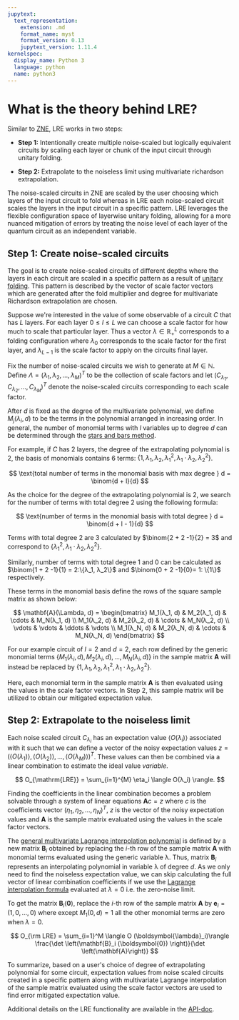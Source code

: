```yaml
---
jupytext:
  text_representation:
    extension: .md
    format_name: myst
    format_version: 0.13
    jupytext_version: 1.11.4
kernelspec:
  display_name: Python 3
  language: python
  name: python3
---
```


# What is the theory behind LRE?

Similar to [ZNE](zne.md), LRE works in two steps:

- **Step 1:** Intentionally create multiple noise-scaled but logically equivalent circuits by scaling each layer or chunk of the input circuit through unitary folding.

- **Step 2:** Extrapolate to the noiseless limit using multivariate richardson extrapolation.

The noise-scaled circuits in ZNE are scaled by the user choosing which layers of the input circuit to fold whereas in LRE
each noise-scaled circuit scales the layers in the input circuit in a specific pattern.
LRE leverages the flexible configuration space of layerwise unitary folding, allowing for a more nuanced mitigation of errors by treating the noise level of each layer of the quantum circuit as an independent variable.

## Step 1: Create noise-scaled circuits

The goal is to create noise-scaled circuits of different depths where the layers in each circuit are scaled in a specific pattern as a result of [unitary folding](zne-5-theory.md).
This pattern is described by the vector of scale factor vectors which are generated after the fold multiplier and degree for multivariate Richardson extrapolation are chosen.

Suppose we're interested in the value of some observable of a circuit $C$ that has $L$ layers.
For each layer $0 \leq l \leq L$ we can choose a scale factor for how much to scale that particular layer.
Thus a vector $\lambda \in \mathbb{R}^L_+$ corresponds to a folding configuration where $\lambda_0$ corresponds to the scale factor for the first layer, and $\lambda_{L - 1}$ is the scale factor to apply on the circuits final layer.

Fix the number of noise-scaled circuits we wish to generate at $M\in\mathbb{N}$.
Define $\Lambda = (λ_1, λ_2, \ldots, λ_M)^T$ to be the collection of scale factors and let $(C_{λ_1}, C_{λ_2}, \ldots, C_{λ_M})^T$ denote the noise-scaled circuits corresponding to each scale factor.

After $d$ is fixed as the degree of the multivariate polynomial, we define $M_j(λ_i, d)$ to be the terms in the polynomial arranged in increasing order.
In general, the number of monomial terms with $l$ variables up to degree $d$ can be determined
through the [stars and bars method](https://en.wikipedia.org/wiki/Stars_and_bars_%28combinatorics%29).

For example, if $C$ has 2 layers, the degree of the extrapolating polynomial is 2, the basis of monomials contains 6 terms: $\{1, λ_1, λ_2, {λ_1}^2, λ_1 \cdot λ_2, {λ_2}^2 \}$.

$$
\text{total number of terms in the monomial basis with max degree } d = \binom{d + l}{d}
$$

As the choice for the degree of the extrapolating polynomial is 2, we search for the number of terms with total degree 2 using the following formula:

$$
\text{number of terms in the monomial basis with total degree } d = \binom{d + l - 1}{d}
$$

Terms with total degree 2 are 3 calculated by $\binom{2 + 2 -1}{2} = 3$ and correspond to $\{{λ_1}^2, λ_1 \cdot λ_2, {λ_2}^2 \}$.

Similarly, number of terms with total degree 1 and 0 can be calculated as $\binom{1 + 2 -1}{1} = 2:\{λ_1, λ_2\}$ and $\binom{0 + 2 -1}{0}= 1: \{1\}$ respectively.

These terms in the monomial basis define the rows of the square sample matrix as shown below:

$$
\mathbf{A}(\Lambda, d) =
\begin{bmatrix}
    M_1(λ_1, d) & M_2(λ_1, d) & \cdots & M_N(λ_1, d) \\
    M_1(λ_2, d) & M_2(λ_2, d) & \cdots & M_N(λ_2, d) \\
    \vdots & \vdots & \ddots & \vdots \\
    M_1(λ_N, d) & M_2(λ_N, d) & \cdots & M_N(λ_N, d)
\end{bmatrix}
$$

For our example circuit of $l=2$ and $d=2$, each row defined by the generic monomial terms $\{M_1(λ_i, d), M_2(λ_i, d), \ldots, M_N(λ_i, d)\}$ in the sample matrix $\mathbf{A}$ will instead be replaced by $\{1, λ_1, λ_2, {λ_1}^2, λ_1 \cdot λ_2, {λ_2}^2 \}$.

Here, each monomial term in the sample matrix $\mathbf{A}$ is then evaluated using the values in the scale factor vectors. In Step 2, this sample matrix will be utilized to obtain our mitigated expectation value.

## Step 2: Extrapolate to the noiseless limit

Each noise scaled circuit $C_{λ_i}$ has an expectation value $\langle O(λ_i) \rangle$ associated with it such that we can define a vector of the noisy expectation values $z = (\langle O(λ_1) \rangle, \langle O(λ_2) \rangle, \ldots, \langle O(λ_M)\rangle)^T$.
These values can then be combined via a linear combination to estimate the ideal value $variable$.

$$
O_{\mathrm{LRE}} = \sum_{i=1}^{M} \eta_i \langle O(λ_i) \rangle.
$$

Finding the coefficients in the linear combination becomes a problem solvable through a system of linear equations $\mathbf{A} c = z$ where $c$ is the coefficients vector $(\eta_1, \eta_2, \ldots, \eta_N)^T$, $z$ is the vector of the noisy expectation values and $\mathbf{A}$ is the sample matrix evaluated using the values in the scale factor vectors.

The [general multivariate Lagrange interpolation polynomial](https://www.siam.org/media/wkvnvame/a_simple_expression_for_multivariate.pdf) is defined by a new matrix $\mathbf{B}_i$ obtained by replacing the $i$-th row of the sample matrix $\mathbf{A}$ with monomial terms evaluated using the generic variable λ. Thus, matrix $\mathbf{B}_i$ represents an interpolating polynomial in variable λ of degree $d$. As we only need to find the noiseless expectation value, we can skip calculating the full vector of linear combination coefficients if we use the [Lagrange interpolation formula](https://files.eric.ed.gov/fulltext/EJ1231189.pdf) evaluated at $λ = 0$ i.e. the zero-noise limit.

To get the matrix $\mathbf{B}_i(\mathbf{0})$, replace the $i$-th row of the sample matrix $\mathbf{A}$ by $\mathbf{e}_i=(1, 0, \ldots, 0)$ where except $M_1(0, d) = 1$ all the other monomial terms are zero when $λ=0$.

$$
O_{\rm LRE} = \sum_{i=1}^M \langle O (\boldsymbol{\lambda}_i)\rangle  \frac{\det \left(\mathbf{B}_i (\boldsymbol{0}) \right)}{\det \left(\mathbf{A}\right)}
$$

To summarize, based on a user's choice of degree of extrapolating polynomial for some circuit, expectation values from noise scaled circuits created in a specific pattern along with multivariate Lagrange interpolation of the sample matrix evaluated using the scale factor vectors are used to find error mitigated expectation value.

Additional details on the LRE functionality are available in the [API-doc](https://mitiq.readthedocs.io/en/stable/apidoc.html#module-mitiq.lre.multivariate_scaling.layerwise_folding).
